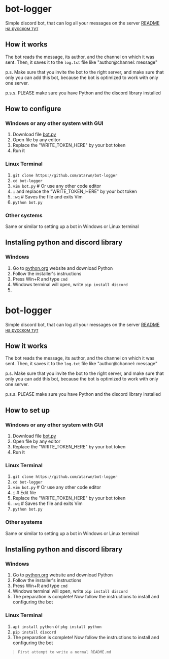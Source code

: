 
# bot-logger
Simple discord bot, that can log all your messages on the server
[README на русском тут](https://github.com/atarwn/bot-logger/blob/main/RU-README.MD)
## How it works
The bot reads the message, its author, and the channel on which it was sent. Then, it saves it to the `log.txt` file like "author@channel: message"

p.s. Make sure that you invite the bot to the right server, and make sure that only you can add this bot, because the bot is optimized to work with only one server.

p.s.s. PLEASE make sure you have Python and the discord library installed
## How to configure
### Windows or any other system with GUI
1. Download file [bot.py](https://github.com/atarwn/bot-logger/blob/main/bot.py)
2. Open file by any editor
3. Replace the "WRITE_TOKEN_HERE" by your bot token
4. Run it
### Linux Terminal
1. `git clone https://github.com/atarwn/bot-logger`
2. `cd bot-logger`
3. `vim bot.py` # Or use any other code editor
4. `i` and replace the "WRITE_TOKEN_HERE" by your bot token
5. `:wq` # Saves the file and exits Vim
6. `python bot.py`
### Other systems
Same or similar to setting up a bot in Windows or Linux terminal
## Installing python and discord library
### Windows
1. Go to [python.org](https://python.org) website and download Python
2. Follow the installer's instructions
3. Press Win+R and type `cmd`
4. Windows terminal will open, write `pip install discord`
5. 
# bot-logger
Simple discord bot, that can log all your messages on the server
[README на русском тут](https://github.com/atarwn/bot-logger/blob/main/RU-README.MD)
## How it works
The bot reads the message, its author, and the channel on which it was sent. Then, it saves it to the `log.txt` file like "author@channel: message"

p.s. Make sure that you invite the bot to the right server, and make sure that only you can add this bot, because the bot is optimized to work with only one server.

p.s.s. PLEASE make sure you have Python and the discord library installed
## How to set up
### Windows or any other system with GUI
1. Download file [bot.py](https://github.com/atarwn/bot-logger/blob/main/bot.py)
2. Open file by any editor
3. Replace the "WRITE_TOKEN_HERE" by your bot token
4. Run it
### Linux Terminal
1. `git clone https://github.com/atarwn/bot-logger`
2. `cd bot-logger`
3. `vim bot.py` # Or use any other code editor
4. `i` # Edit file
5. Replace the "WRITE_TOKEN_HERE" by your bot token
6. `:wq` # Saves the file and exits Vim
7. `python bot.py`
### Other systems
Same or similar to setting up a bot in Windows or Linux terminal
## Installing python and discord library
### Windows
1. Go to [python.org](https://python.org) website and download Python
2. Follow the installer's instructions
3. Press Win+R and type `cmd`
4. Windows terminal will open, write `pip install discord`
5. The preparation is complete! Now follow the instructions to install and configuring the bot
### Linux Terminal
1. `apt install python` or `pkg install python`
2. `pip install discord`
3. The preparation is complete! Now follow the instructions to install and configuring the bot

> `First attempt to write a normal README.md`
